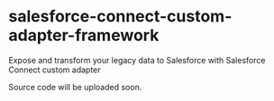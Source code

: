 # salesforce-connect-custom-adapter-framework
Expose and transform your legacy data to Salesforce with Salesforce Connect custom adapter


Source code will be uploaded soon.

